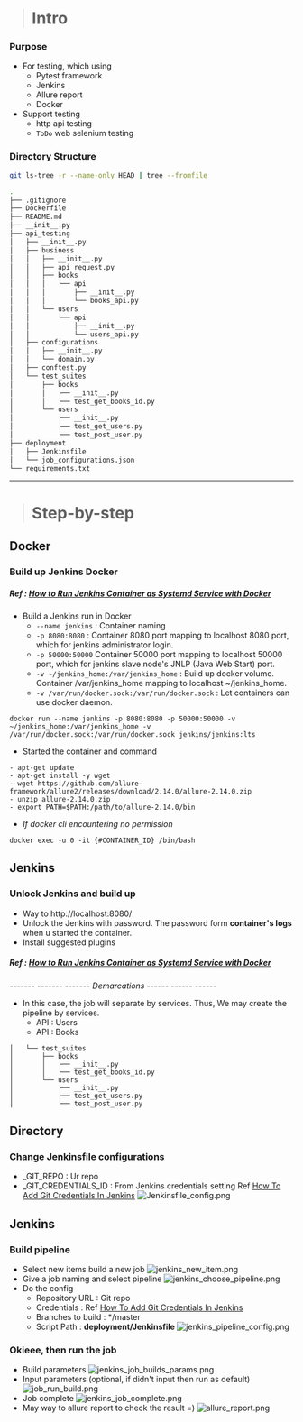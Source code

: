 > # Intro
### **Purpose**
* For testing, which using
  * Pytest framework
  * Jenkins
  * Allure report
  * Docker
* Support testing
  * http api testing
  * `ToDo` web selenium testing

### **Directory Structure**
```bash
git ls-tree -r --name-only HEAD | tree --fromfile

.
├── .gitignore
├── Dockerfile
├── README.md
├── __init__.py
├── api_testing
│   ├── __init__.py
│   ├── business
│   │   ├── __init__.py
│   │   ├── api_request.py
│   │   ├── books
│   │   │   └── api
│   │   │       ├── __init__.py
│   │   │       └── books_api.py
│   │   └── users
│   │       └── api
│   │           ├── __init__.py
│   │           └── users_api.py
│   ├── configurations
│   │   ├── __init__.py
│   │   └── domain.py
│   ├── conftest.py
│   └── test_suites
│       ├── books
│       │   ├── __init__.py
│       │   └── test_get_books_id.py
│       └── users
│           ├── __init__.py
│           ├── test_get_users.py
│           └── test_post_user.py
├── deployment
│   ├── Jenkinsfile
│   └── job_configurations.json
└── requirements.txt

```

--- --- ---

> # Step-by-step

## **Docker**
### Build up Jenkins Docker
##### Ref : [How to Run Jenkins Container as Systemd Service with Docker](https://www.linuxtechi.com/run-jenkins-docker-container-systemd/)

* Build a Jenkins run in Docker
  * `--name jenkins` : Container naming
  * `-p 8080:8080` : Container 8080 port mapping to localhost 8080 port, which for jenkins administrator login.
  * `-p 50000:50000` Container 50000 port mapping to localhost 50000 port, which for jenkins slave node's JNLP (Java Web Start) port.
  * `-v ~/jenkins_home:/var/jenkins_home` : Build up docker volume. Container /var/jenkins_home mapping to localhost ~/jenkins_home.
  * `-v /var/run/docker.sock:/var/run/docker.sock` : Let containers can use docker daemon.
```commandline
docker run --name jenkins -p 8080:8080 -p 50000:50000 -v ~/jenkins_home:/var/jenkins_home -v /var/run/docker.sock:/var/run/docker.sock jenkins/jenkins:lts
```

* Started the container and command
```commandline
- apt-get update
- apt-get install -y wget
- wget https://github.com/allure-framework/allure2/releases/download/2.14.0/allure-2.14.0.zip
- unzip allure-2.14.0.zip
- export PATH=$PATH:/path/to/allure-2.14.0/bin
```

* _If docker cli encountering no permission_
```commandline
docker exec -u 0 -it {#CONTAINER_ID} /bin/bash
```

## **Jenkins**
### Unlock Jenkins and build up
* Way to http://localhost:8080/ 
* Unlock the Jenkins with password.
The password form **container's logs** when u started the container.
* Install suggested plugins

##### Ref : [How to Run Jenkins Container as Systemd Service with Docker](https://www.linuxtechi.com/run-jenkins-docker-container-systemd/)

------- ------- ------- _Demarcations_ ------ ------ ------


* In this case, the job will separate by services. 
Thus, We may create the pipeline by services.
  * API : Users
  * API : Books
```commandline
│   └── test_suites
│       ├── books
│       │   ├── __init__.py
│       │   └── test_get_books_id.py
│       └── users
│           ├── __init__.py
│           ├── test_get_users.py
│           └── test_post_user.py
```
## **Directory**
### Change Jenkinsfile configurations
* _GIT_REPO : Ur repo
* _GIT_CREDENTIALS_ID : From Jenkins credentials setting Ref [How To Add Git Credentials In Jenkins](https://www.cybrosys.com/blog/how-to-add-git-credentials-in-jenkins)
![Jenkinsfile_config.png](git_readme%2FJenkinsfile_config.png)

## **Jenkins**
### Build pipeline
* Select new items build a new job
![jenkins_new_item.png](git_readme%2Fjenkins_new_item.png)
* Give a job naming and select pipeline
![jenkins_choose_pipeline.png](git_readme%2Fjenkins_choose_pipeline.png)
* Do the config
  * Repository URL : Git repo
  * Credentials : Ref [How To Add Git Credentials In Jenkins](https://www.cybrosys.com/blog/how-to-add-git-credentials-in-jenkins)
  * Branches to build : */master
  * Script Path : **deployment/Jenkinsfile**
![jenkins_pipeline_config.png](git_readme%2Fjenkins_pipeline_config.png)

### Okieee, then run the job
* Build parameters
![jenkins_job_builds_params.png](git_readme%2Fjenkins_job_builds_params.png)
* Input parameters (optional, if didn't input then run as default)
![job_run_build.png](git_readme%2Fjob_run_build.png)
* Job complete
![jenkins_job_complete.png](git_readme%2Fjenkins_job_complete.png)
* May way to allure report to check the result =)
![allure_report.png](git_readme%2Fallure_report.png)